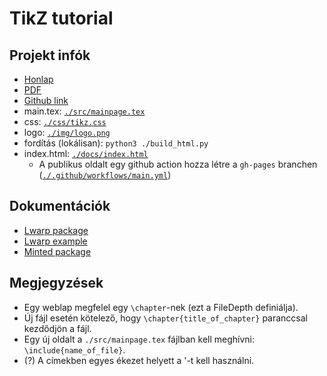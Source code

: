 # TikZ tutorial

## Projekt infók

* [Honlap](https://a-gondolkodas-orome.github.io/latex-tutorial/index.html)
* [PDF](https://a-gondolkodas-orome.github.io/latex-tutorial/mainpage.pdf)
* [Github link](https://github.com/a-gondolkodas-orome/latex-tutorial)
* main.tex: [`./src/mainpage.tex`](https://github.com/a-gondolkodas-orome/latex-tutorial/blob/main/src/mainpage.tex)
* css: [`./css/tikz.css`](https://github.com/a-gondolkodas-orome/latex-tutorial/blob/main/css/tikz.css)
* logo: [`./img/logo.png`](https://github.com/a-gondolkodas-orome/latex-tutorial/blob/main/img/logo.png)
* fordítás (lokálisan): `python3 ./build_html.py`
* index.html: [`./docs/index.html`](https://github.com/a-gondolkodas-orome/latex-tutorial/blob/main/docs/index.html)
  * A publikus oldalt egy github action hozza létre a `gh-pages` branchen ([`./.github/workflows/main.yml`](https://github.com/a-gondolkodas-orome/latex-tutorial/blob/main/.github/workflows/main.yml))

## Dokumentációk
* [Lwarp package](https://ctan.ijs.si/tex-archive/macros/latex/contrib/lwarp/lwarp.pdf)
* [Lwarp example](https://people.bath.ac.uk/feb/lwarp/lwarp-intro.html)
* [Minted package](http://tug.ctan.org/macros/latex/contrib/minted/minted.pdf)

## Megjegyzések

* Egy weblap megfelel egy `\chapter`-nek (ezt a FileDepth definiálja).
* Új fájl esetén kötelező, hogy `\chapter{title_of_chapter}` paranccsal kezdődjön a fájl. 
* Egy új oldalt a `./src/mainpage.tex` fájlban kell meghívni: `\include{name_of_file}`.
* (?) A címekben egyes ékezet helyett a  '<karakter>-t kell használni.
